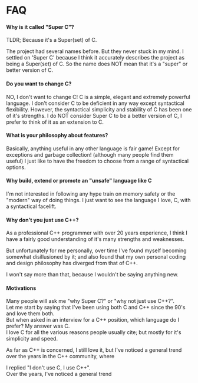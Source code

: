 # FAQ

#### Why is it called "Super C"?

TLDR; Because it's a Super(set) of C.

The project had several names before. But they never stuck in my mind.
I settled on 'Super C' because I think it accurately describes the project as being a Super(set) of C.
So the name does NOT mean that it's a "super" or better version of C.

#### Do you want to change C?

NO, I don't want to change C!
C is a simple, elegant and extremely powerful language.
I don't consider C to be deficient in any way except syntactical flexibility.
However, the syntactical simplicity and stability of C has been one of it's strengths.
I do NOT consider Super C to be a better version of C, I prefer to think of it as an extension to C.

#### What is your philosophy about features?

Basically, anything useful in any other language is fair game!
Except for exceptions and garbage collection! (although many people find them useful)
I just like to have the freedom to choose from a range of syntactical options.

#### Why build, extend or promote an "unsafe" language like C

I'm not interested in following any hype train on memory safety or the "modern" way of doing things.
I just want to see the language I love, C, with a syntactical facelift.

#### Why don't you just use C++?

As a professional C++ programmer with over 20 years experience, I think I have a fairly good understanding of it's many strengths and weaknesses.

But unfortunately for me personally, over time I've found myself becoming somewhat disillusioned by it; and also found that my own personal coding and design philosophy has diverged from that of C++.

I won't say more than that, because I wouldn't be saying anything new.



#### Motivations

Many people will ask me "why Super C?" or "why not just use C++?".\
Let me start by saying that I've been using both C and C++ since the 90's and love them both.\
But when asked in an interview for a C++ position, which language do I prefer? My answer was C.\
I love C for all the various reasons people usually cite; but mostly for it's simplicity and speed.

As far as C++ is concerned, I still love it, but I've noticed a general trend over the years in the C++ community, where 

I replied "I don't use C, I use C++".\
Over the years, I've noticed a general trend 

